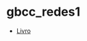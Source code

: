 # gbcc_redes1
- [Livro](https://htmlpreview.github.io/?https://github.com/info-ifc-vda/2022-gbcc_redes1/blob/main/livro/book/index.html)